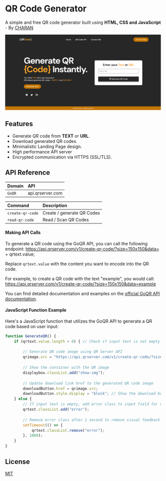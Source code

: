 
# QR Code Generator

A simple and free QR code generator built using **HTML, CSS and JavaScript** - By [CHARAN](http://github.com/charan-s108)

![Webpage Preview](assets/img/preview.png)

## Features
- Generate QR code from __TEXT__ or __URL__.
- Download generated QR codes.
- Minimalistic Landing Page design.
- High performance API server
- Encrypted communication via HTTPS (SSL/TLS).

## API Reference

| Domain     | API              |
| :--------- | :--------------- |
| `GoQR`     | api.qrserver.com |


| Command               | Description                |
| :-------------------- | :------------------------- |
| `create-qr-code`      | Create / generate QR Codes |
| `read-qr-code`        | Read / Scan QR Codes       |

#### Making API Calls

To generate a QR code using the GoQR API, you can call the following endpoint: https://api.qrserver.com/v1/create-qr-code/?size=150x150&data= + qrtext.value;


Replace `qrtext.value` with the content you want to encode into the QR code. 

For example, to create a QR code with the text "example", you would call: https://api.qrserver.com/v1/create-qr-code/?size=150x150&data=example

You can find detailed documentation and examples on the [official GoQR API documentation](https://goqr.me/api/).

#### JavaScript Function Example

Here's a JavaScript function that utilizes the GoQR API to generate a QR code based on user input:

```javascript
function GenerateQR() {
    if (qrtext.value.length > 0) { // Check if input text is not empty

        // Generate QR code image using QR Server API
        qrimage.src = "https://api.qrserver.com/v1/create-qr-code/?size=150x150&data=" + qrtext.value;

        // Show the container with the QR image
        displaybox.classList.add("show-img");

        // Update download link href to the generated QR code image
        downloadButton.href = qrimage.src;
        downloadButton.style.display = "block"; // Show the download button
    } else {
        // If input text is empty, add error class to input field for visual feedback
        qrtext.classList.add("error");

        // Remove error class after 1 second to remove visual feedback
        setTimeout(() => {
            qrtext.classList.remove("error");
        }, 1000);
    }
}
```

## License

[MIT](https://github.com/charan-s108/qr-code-generator/blob/main/LICENSE)
